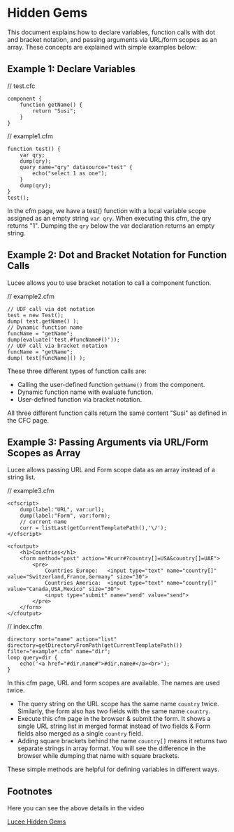 <!--
{
  "title": "Hidden Gems",
  "id": "hidden_gems",
  "description": "This document explains how to declare variables, function calls with dot and bracket notation, and passing arguments via URL/form scopes as an array.",
  "keywords": [
    "Hidden gems",
    "Declare variables",
    "Function calls",
    "Dot notation",
    "Bracket notation",
    "URL form scopes",
    "Array format"
  ]
}
-->
# Hidden Gems

This document explains how to declare variables, function calls with dot and bracket notation, and passing arguments via URL/form scopes as an array. These concepts are explained with simple examples below:

## Example 1: Declare Variables

// test.cfc

```luceescript
component {
	function getName() {
		return "Susi";
	}
}
```

// example1.cfm

```luceescript
function test() {
	var qry;
	dump(qry);
	query name="qry" datasource="test" {
		echo("select 1 as one");
	}
	dump(qry);
}
test();
```

In the cfm page, we have a test() function with a local variable scope assigned as an empty string `var qry`. When executing this cfm, the qry returns "1". Dumping the `qry` below the var declaration returns an empty string.

## Example 2: Dot and Bracket Notation for Function Calls

Lucee allows you to use bracket notation to call a component function.

// example2.cfm

```luceescript
// UDF call via dot notation
test = new Test();
dump( test.getName() );
// Dynamic function name
funcName = "getName";
dump(evaluate('test.#funcName#()'));
// UDF call via bracket notation
funcName = "getName";
dump( test[funcName]() );
```

These three different types of function calls are:

- Calling the user-defined function `getName()` from the component.
- Dynamic function name with evaluate function.
- User-defined function via bracket notation.

All three different function calls return the same content "Susi" as defined in the CFC page.

## Example 3: Passing Arguments via URL/Form Scopes as Array

Lucee allows passing URL and Form scope data as an array instead of a string list.

// example3.cfm

```lucee
<cfscript>
	dump(label:"URL", var:url);
	dump(label:"Form", var:form);
	// current name
	curr = listLast(getCurrentTemplatePath(),'\/');
</cfscript>

<cfoutput>
	<h1>Countries</h1>
	<form method="post" action="#curr#?country[]=USA&country[]=UAE">
		<pre>
			Countries Europe:	<input type="text" name="country[]" value="Switzerland,France,Germany" size="30">
			Countries America:	<input type="text" name="country[]" value="Canada,USA,Mexico" size="30">
			<input type="submit" name="send" value="send">
		</pre>
	</form>
</cfoutput>
```

// index.cfm

```luceescript
directory sort="name" action="list" directory=getDirectoryFromPath(getCurrentTemplatePath()) filter="example*.cfm" name="dir";
loop query=dir {
	echo('<a href="#dir.name#">#dir.name#</a><br>');
}
```

In this cfm page, URL and form scopes are available. The names are used twice.

- The query string on the URL scope has the same name `country` twice. Similarly, the form also has two fields with the same name `country`.
- Execute this cfm page in the browser & submit the form. It shows a single URL string list in merged format instead of two fields & Form fields also merged as a single `country` field.
- Adding square brackets behind the name `country[]` means it returns two separate strings in array format. You will see the difference in the browser while dumping that name with square brackets.

These simple methods are helpful for defining variables in different ways.

## Footnotes

Here you can see the above details in the video

[Lucee Hidden Gems](https://youtu.be/4MUKPiQv1kAsss)